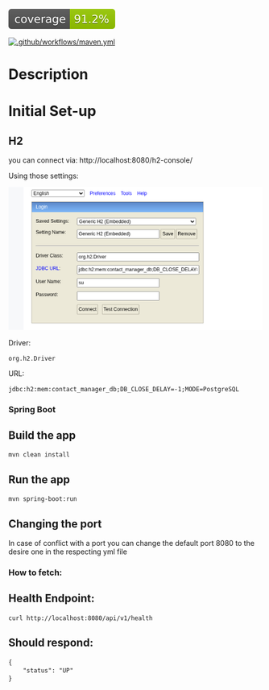 [![Coverage](.github/badges/jacoco.svg)](https://pcroch/contracts-manager/actions/workflows/jacoco_badge.yml) 

[![.github/workflows/maven.yml](https://github.com/pcroch/contracts-manager/actions/workflows/build.yml/badge.svg)](https://github.com/pcroch/pcroch/contracts-manager/actions/workflows/build.yml)


# Description


# Initial Set-up

## H2

you can connect via: http://localhost:8080/h2-console/

Using those settings: 

![img.png](img.png)

 Driver:
    
    org.h2.Driver

 URL:
    
    jdbc:h2:mem:contact_manager_db;DB_CLOSE_DELAY=-1;MODE=PostgreSQL
   

### Spring Boot

## Build the app

    mvn clean install

## Run the app

    mvn spring-boot:run

## Changing the port

In case of conflict with a port you can change the default port 8080 to the desire one in the respecting yml file

### How to fetch:

## Health Endpoint:

    curl http://localhost:8080/api/v1/health

## Should respond:

``` 
{ 
    "status": "UP"  
} 
```



